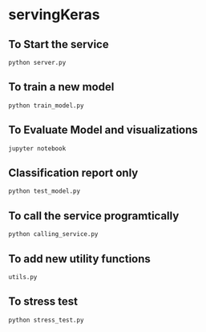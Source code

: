 # servingKeras

## To Start the service
``` python server.py ```

## To train a new model
``` python train_model.py ```

## To Evaluate Model and visualizations
``` jupyter notebook  ``` 

## Classification report only
``` python test_model.py ```

## To call the service programtically
``` python calling_service.py ```

## To add new utility functions
``` utils.py ```
## To stress test
``` python stress_test.py ```
